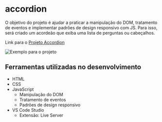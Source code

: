 # accordion
O objetivo do projeto é ajudar a praticar a manipulação do DOM, tratamento de eventos e implementar padrões de design responsivo com JS. Para isso, será criado um acordeão que exiba uma lista de perguntas ou cabeçalhos.

Link para o [Projeto Accordion](https://roadmap.sh/projects/accordion)

![Exemplo para o projeto](https://assets.roadmap.sh/guest/accordion-rbvpo.png)

## Ferramentas utilizadas no desenvolvimento

- HTML
- CSS
- JavaScript
    - Manipulação do DOM
    - Tratamento de eventos
    - Padrões de design responsivo
- VS Code Studio
    - Extensão: Live Server
